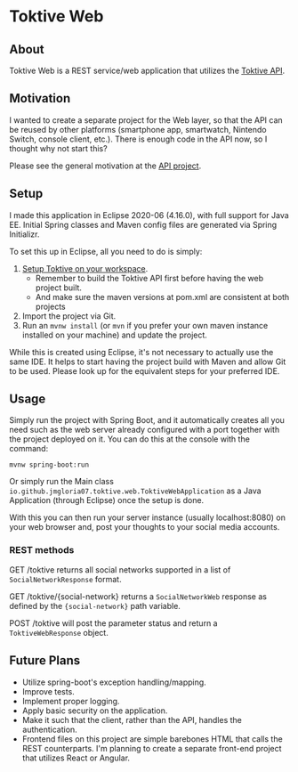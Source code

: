 # Toktive Web

## About
Toktive Web is a REST service/web application that utilizes the [Toktive API](../../../toktive).

## Motivation
I wanted to create a separate project for the Web layer, so that the API can be reused by other platforms (smartphone app, smartwatch, Nintendo Switch, console client, etc.). There is enough code in the API now, so I thought why not start this? 

Please see the general motivation at the [API project](../../../toktive).

## Setup
I made this application in Eclipse 2020-06 (4.16.0), with full support for Java EE. Initial Spring classes and Maven config files are generated via Spring Initializr.

To set this up in Eclipse, all you need to do is simply:
1. [Setup Toktive on your workspace](../../../toktive/blob/master/README.md). 
    - Remember to build the Toktive API first before having the web project built. 
    - And make sure the maven versions at pom.xml are consistent at both projects
2. Import the project via Git.
3. Run an `mvnw install` (or `mvn` if you prefer your own maven instance installed on your machine) and update the project.

While this is created using Eclipse, it's not necessary to actually use the same IDE. It helps to start having the project build with Maven and allow Git to be used. Please look up for the equivalent steps for your preferred IDE.

## Usage
Simply run the project with Spring Boot, and it automatically creates all you need such as the web server already configured with a port together with the project deployed on it. You can do this at the console with the command:

`mvnw spring-boot:run`

Or simply run the Main class `io.github.jmgloria07.toktive.web.ToktiveWebApplication` as a Java Application (through Eclipse) once the setup is done.

With this you can then run your server instance (usually localhost:8080) on your web browser and, post your thoughts to your social media accounts. 

### REST methods
GET /toktive returns all social networks supported in a list of `SocialNetworkResponse` format.

GET /toktive/{social-network} returns a `SocialNetworkWeb` response as defined by the `{social-network}` path variable.

POST /toktive will post the parameter status and return a `ToktiveWebResponse` object.

## Future Plans
- Utilize spring-boot's exception handling/mapping.
- Improve tests.
- Implement proper logging.
- Apply basic security on the application.
- Make it such that the client, rather than the API, handles the authentication.
- Frontend files on this project are simple barebones HTML that calls the REST counterparts. I'm planning to create a separate front-end project that utilizes React or Angular.
